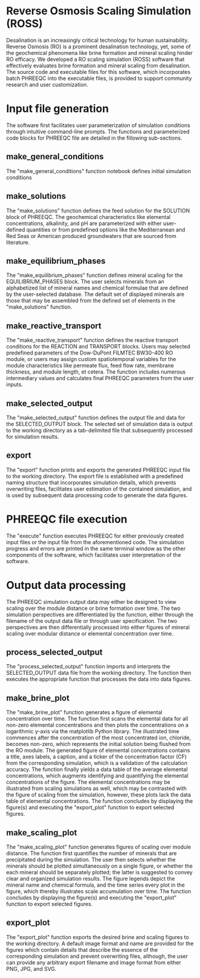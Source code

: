 # Reverse Osmosis Scaling Simulation (ROSS)

Desalination is an increasingly critical technology for human sustainability. Reverse Osmosis (RO) is a prominent desalination technology, yet, some of the geochemical phenomena like brine formation and mineral scaling hinder RO efficacy. We developed a RO scaling simulation (ROSS) software that effectively evaluates brine formation and mineral scaling from desalination. The source code and executable files for this software, which incorporates batch PHREEQC into the executable files, is provided to support community research and user customization.


# Input file generation 

The software first facilitates user parameterization of simulation conditions through intuitive command-line prompts.
The functions and parameterized code blocks for PHREEQC file are detailed in the fillowing sub-sections. 


## make_general_conditions

The "make_general_conditions" function notebook defines initial simulation conditions


## make_solutions

The "make_solutions" function defines the feed solution for the SOLUTION block of PHREEQC. The geochemical characteristics like elemental concentrations, alkalinity, and pH are parameterized with either user-defined quantities or from predefined  options like the Mediterranean and Red Seas or American produced groundwaters that are sourced from literature. 


## make_equilibrium_phases

The "make_equilibrium_phases" function defines mineral scaling for the EQUILIBRIUM_PHASES block. The user selects minerals from an alphabetized list of mineral names and chemical formulae that are defined by the user-selected database. The default set of displayed minerals are those that may be assembled from the defined set of elements in the "make_solutions" function. 


## make_reactive_transport

The "make_reactive_transport" function defines the reactive transport conditions for the REACTION and TRANSPORT blocks. Users may selected predefined parameters of the Dow-DuPont FILMTEC BW30-400 RO module, or users may assign custom spatiotemporal variables for the module characteristics like permeate flux, feed flow rate, membrane thickness, and module length, et cetera. The function includes numerous intermediary values and calculates final PHREEQC parameters from the user inputs.


## make_selected_output

The "make_selected_output" function defines the output file and data for the SELECTED_OUTPUT block. The selected set of simulation data is output to the working directory as a tab-delimited file that subsequently processed for simulation results. 


## export

The "export" function prints and exports the generated PHREEQC input file to the working directory. The export file is established with a predefined naming structure that incorporates simulation details, which prevents overwriting files, facilitates user estimation of the contained simulation, and is used by subsequent data processing code to generate the data figures. 


# PHREEQC file execution
The "execute" function executes PHREEQC for either previously created input files or the input file from the aforementioned code. The simulation progress and errors are printed in the same terminal window as the other components of the software, which facilitates user interpretation of the software.   


# Output data processing

The PHREEQC simulation output data may either be designed to view scaling over the module distance or brine formation over time. The two simulation perspectives are differentiated by the function, either through the filename of the output data file or through user specification. The two perspectives are then differentially processed into either figures of mineral scaling over modular distance or elemental concentration over time.


## process_selected_output

The "process_selected_output" function imports and interprets the SELECTED_OUTPUT data file from the working directory. The function then executes the appropriate function that processes the data into data figures. 


## make_brine_plot

The "make_brine_plot" function generates a figure of elemental concentration over time. The function first scans the elemental data for all non-zero elemental concentrations and then plots the concentrations on a logarithmic y-axis via the matplotlib Python library. The illustrated time commences after the concentration of the most concentrated ion, chloride, becomes non-zero, which represents the initial solution being flushed from the RO module. The generated figure of elemental concentrations contains a title, axes labels, a caption, and a ticker of the concentration factor (CF) from the corresponding simulation, which is a validation of the calculation accuracy. The function finally yields a data table of the average elemental concentrations, which augments identifying and quantifying the elemental concentrations of the figure. The elemental concentrations may be illustrated from scaling simulations as well, which may be contrasted with the figure of scaling from the simulation, however, these plots lack the data table of elemental concentrations. The function concludes by displaying the figure(s) and executing the "export_plot" function to export selected figures. 


## make_scaling_plot

The "make_scaling_plot" function generates figures of scaling over module distance. The function first quantifies the number of minerals that are precipitated during the simulation. The user then selects whether the minerals should be plotted simultaneously on a single figure, or whether the each mineral should be separately plotted; the latter is suggested to convey clear and organized simulation results. The figure legends depict the mineral name and chemical formula, and the time series every plot in the figure, which thereby illustrates scale accumulation over time. The function concludes by displaying the figure(s) and executing the "export_plot" function to export selected figures. 


## export_plot

The "export_plot" function exports the desired brine and scaling figures to the working directory. A default image format and name are provided for the figures which contain details that describe the essence of the corresponding simulation and prevent overwriting files, although, the user can provide any arbitrary export filename and image format from either PNG, JPG, and SVG. 
